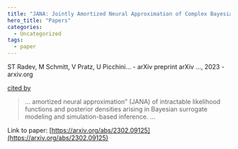 ```yaml
---
title: "JANA: Jointly Amortized Neural Approximation of Complex Bayesian Models"
hero_title: "Papers"
categories:
  - Uncategorized
tags:
  - paper
---
```

ST Radev, M Schmitt, V Pratz, U Picchini… - arXiv preprint arXiv …, 2023 - arxiv.org

[cited by](https://scholar.google.com/scholar?cites=9889389963876965867&as_sdt=5,44&sciodt=0,44&hl=en&num=20)

>… amortized neural approximation” (JANA) of intractable likelihood functions and posterior densities arising in Bayesian surrogate modeling and simulation-based inference. …

Link to paper: [https://arxiv.org/abs/2302.09125](https://arxiv.org/abs/2302.09125)
